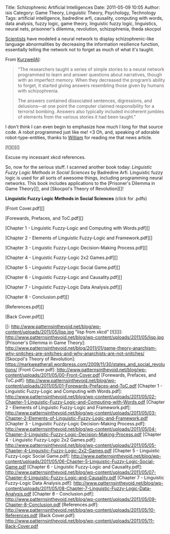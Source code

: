 Title: Schizophrenic Artificial Intelligences
Date: 2011-05-09 10:05
Author: isis
Category: Game Theory, Linguistic Theory, Psychology, Technology
Tags: artificial intelligence, badredine arfi, causality, computing with words, data analysis, fuzzy logic, game theory, linguistic fuzzy logic, linguistics, neural nets, prisonner's dilemma, revolution, schizophrenia, theda skocpol

[Scientists][] have modeled a neural network to display
schizophrenic-like language abnormalities by decreasing the information
resilience function, essentially telling the network not to forget as
much of what it's taught.

From [KurzweilAI][]:

> "The researchers taught a series of simple stories to a neural network
> programmed to learn and answer questions about narratives, though with
> an imperfect memory. When they decreased the program’s ability to
> forget, it started giving answers resembling those given by humans
> with schizophrenia.
>
> The answers contained dissociated sentences, digressions, and
> delusions—at one point the computer claimed responsibility for a
> terrorist bombing. Answers also typically included incoherent jumbles
> of elements from the various stories it had been taught."

I don't think I can even begin to emphasize how much I long for that
source code. A robot programmed just like me! \<3 Oh, and, speaking of
adorable robot-type-entities, thanks to [William][] for reading me that
news article.

[![][]][]

Excuse my incessant xkcd references.

So, now for the serious stuff. I scanned another book today: *Linguistic
Fuzzy Logic Methods in Social Sciences* by Badredine Arfi. Linguistic
fuzzy logic is used for all sorts of awesome things, including
programming neural networks. This book includes applications to the
[Prisoner's Dilemma in Game Theory][], and [Skocpol's Theory of
Revolution][]!

**Linguistic Fuzzy Logic Methods in Social Sciences** (click for .pdfs)

[Front Cover.pdf][]

[Forewards, Prefaces, and ToC.pdf][]

[Chapter 1 - Linguistic Fuzzy-Logic and Computing with Words.pdf][]

[Chapter 2 - Elements of Linguistic Fuzzy-Logic and Framework.pdf][]

[Chapter 3 - Linguistic Fuzzy-Logic Decision-Making Process.pdf][]

[Chapter 4 - Linguistic Fuzzy-Logic 2x2 Games.pdf][]

[Chapter 5 - Linguistic Fuzzy-Logic Social Game.pdf][]

[Chapter 6 - Linguistic Fuzzy-Logic and Causality.pdf][]

[Chapter 7 - Linguistic Fuzzy-Logic Data Analysis.pdf][]

[Chapter 8 - Conclusion.pdf][]

[References.pdf][]

[Back Cover.pdf][]

  [Scientists]: http://www.utexas.edu/news/2011/05/05/schizophrenia_discern/
  [KurzweilAI]: http://www.kurzweilai.net/virtual-schizophrenia
  [William]: https://humaniterations.wordpress.com/
  []: http://www.patternsinthevoid.net/blog/wp-content/uploads/2011/05/lisp.jpg
    "lisp from xkcd"
  [![][]]: http://www.patternsinthevoid.net/blog/wp-content/uploads/2011/05/lisp.jpg
  [Prisoner's Dilemma in Game Theory]: http://www.patternsinthevoid.net/blog/2011/01/game-theory-anarchism-why-snitches-are-snitches-and-why-anarchists-are-not-snitches/
  [Skocpol's Theory of Revolution]: https://markweatherall.wordpress.com/2009/11/30/states_and_social_revolutions/
  [Front Cover.pdf]: http://www.patternsinthevoid.net/blog/wp-content/uploads/2011/05/00-Front-Cover.pdf
  [Forewards, Prefaces, and ToC.pdf]: http://www.patternsinthevoid.net/blog/wp-content/uploads/2011/05/01-Forewards-Prefaces-and-ToC.pdf
  [Chapter 1 - Linguistic Fuzzy-Logic and Computing with Words.pdf]: http://www.patternsinthevoid.net/blog/wp-content/uploads/2011/05/02-Chapter-1-Linguistic-Fuzzy-Logic-and-Computing-with-Words.pdf
  [Chapter 2 - Elements of Linguistic Fuzzy-Logic and Framework.pdf]: http://www.patternsinthevoid.net/blog/wp-content/uploads/2011/05/03-Chapter-2-Elements-of-Linguistic-Fuzzy-Logic-and-Framework.pdf
  [Chapter 3 - Linguistic Fuzzy-Logic Decision-Making Process.pdf]: http://www.patternsinthevoid.net/blog/wp-content/uploads/2011/05/04-Chapter-3-Linguistic-Fuzzy-Logic-Decision-Making-Process.pdf
  [Chapter 4 - Linguistic Fuzzy-Logic 2x2 Games.pdf]: http://www.patternsinthevoid.net/blog/wp-content/uploads/2011/05/05-Chapter-4-Linguistic-Fuzzy-Logic-2x2-Games.pdf
  [Chapter 5 - Linguistic Fuzzy-Logic Social Game.pdf]: http://www.patternsinthevoid.net/blog/wp-content/uploads/2011/05/06-Chapter-5-Linguistic-Fuzzy-Logic-Social-Game.pdf
  [Chapter 6 - Linguistic Fuzzy-Logic and Causality.pdf]: http://www.patternsinthevoid.net/blog/wp-content/uploads/2011/05/07-Chapter-6-Linguistic-Fuzzy-Logic-and-Causality.pdf
  [Chapter 7 - Linguistic Fuzzy-Logic Data Analysis.pdf]: http://www.patternsinthevoid.net/blog/wp-content/uploads/2011/05/08-Chapter-7-Linguistic-Fuzzy-Logic-Data-Analysis.pdf
  [Chapter 8 - Conclusion.pdf]: http://www.patternsinthevoid.net/blog/wp-content/uploads/2011/05/09-Chapter-8-Conclusion.pdf
  [References.pdf]: http://www.patternsinthevoid.net/blog/wp-content/uploads/2011/05/10-References.pdf
  [Back Cover.pdf]: http://www.patternsinthevoid.net/blog/wp-content/uploads/2011/05/11-Back-Cover.pdf
